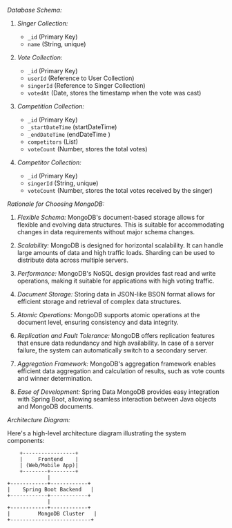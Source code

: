*Database Schema:*

1. *Singer Collection:*
    - `_id` (Primary Key)
    - `name` (String, unique)

2. *Vote Collection:*
    - `_id` (Primary Key)
    - `userId` (Reference to User Collection)
    - `singerId` (Reference to Singer Collection)
    - `votedAt` (Date, stores the timestamp when the vote was cast)

3. *Competition Collection:*
   - `_id` (Primary Key)
   - `_startDateTime` (startDateTime)
   - `_endDateTime` (endDateTime )
   - `competitors` (List<Competitor>)
   - `voteCount` (Number, stores the total votes)
   
4. *Competitor Collection:*
    - `_id` (Primary Key)
    - `singerId` (String, unique)
    - `voteCount` (Number, stores the total votes received by the singer)

   

*Rationale for Choosing MongoDB:*

1. *Flexible Schema:* MongoDB's document-based storage allows for flexible and evolving data structures. This is suitable for accommodating changes in data requirements without major schema changes.

2. *Scalability:* MongoDB is designed for horizontal scalability. It can handle large amounts of data and high traffic loads. Sharding can be used to distribute data across multiple servers.

3. *Performance:* MongoDB's NoSQL design provides fast read and write operations, making it suitable for applications with high voting traffic.

4. *Document Storage:* Storing data in JSON-like BSON format allows for efficient storage and retrieval of complex data structures.

5. *Atomic Operations:* MongoDB supports atomic operations at the document level, ensuring consistency and data integrity.

6. *Replication and Fault Tolerance:* MongoDB offers replication features that ensure data redundancy and high availability. In case of a server failure, the system can automatically switch to a secondary server.

7. *Aggregation Framework:* MongoDB's aggregation framework enables efficient data aggregation and calculation of results, such as vote counts and winner determination.

8. *Ease of Development:* Spring Data MongoDB provides easy integration with Spring Boot, allowing seamless interaction between Java objects and MongoDB documents.



*Architecture Diagram:*

Here's a high-level architecture diagram illustrating the system components:


        +-----------------+
        |     Frontend    |
        | (Web/Mobile App)|
        +--------+--------+
                 |
    +------------+------------+
    |    Spring Boot Backend   |
    +------------+------------+
                 |
    +------------+------------+
    |         MongoDB Cluster   |
    +--------------------------+
